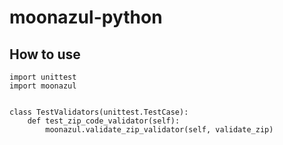 # moonazul-python

## How to use
```
import unittest
import moonazul


class TestValidators(unittest.TestCase):
    def test_zip_code_validator(self):
        moonazul.validate_zip_validator(self, validate_zip)

```